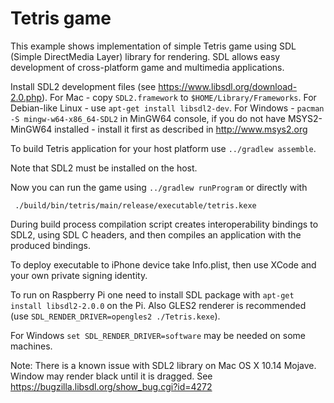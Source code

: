# Tetris game

This example shows implementation of simple Tetris game using SDL
(Simple DirectMedia Layer) library for rendering. SDL allows easy development
of cross-platform game and multimedia applications.

Install SDL2 development files (see https://www.libsdl.org/download-2.0.php). For Mac -
copy `SDL2.framework` to `$HOME/Library/Frameworks`. For Debian-like Linux -
use `apt-get install libsdl2-dev`.
For Windows - `pacman -S mingw-w64-x86_64-SDL2` in MinGW64 console, if you do
not have MSYS2-MinGW64 installed - install it first as described in http://www.msys2.org

To build Tetris application for your host platform use `../gradlew assemble`.

Note that SDL2 must be installed on the host.

Now you can run the game using `../gradlew runProgram` or directly with

     ./build/bin/tetris/main/release/executable/tetris.kexe

During build process compilation script creates interoperability bindings to SDL2, using SDL C headers,
and then compiles an application with the produced bindings.

To deploy executable to iPhone device take Info.plist, then use XCode and your own private signing identity.

To run on Raspberry Pi one need to install SDL package with `apt-get install libsdl2-2.0.0` on the Pi. 
Also GLES2 renderer is recommended (use `SDL_RENDER_DRIVER=opengles2 ./Tetris.kexe`).

For Windows `set SDL_RENDER_DRIVER=software` may be needed on some machines.

Note: There is a known issue with SDL2 library on Mac OS X 10.14 Mojave. Window may render black until
it is dragged. See https://bugzilla.libsdl.org/show_bug.cgi?id=4272
